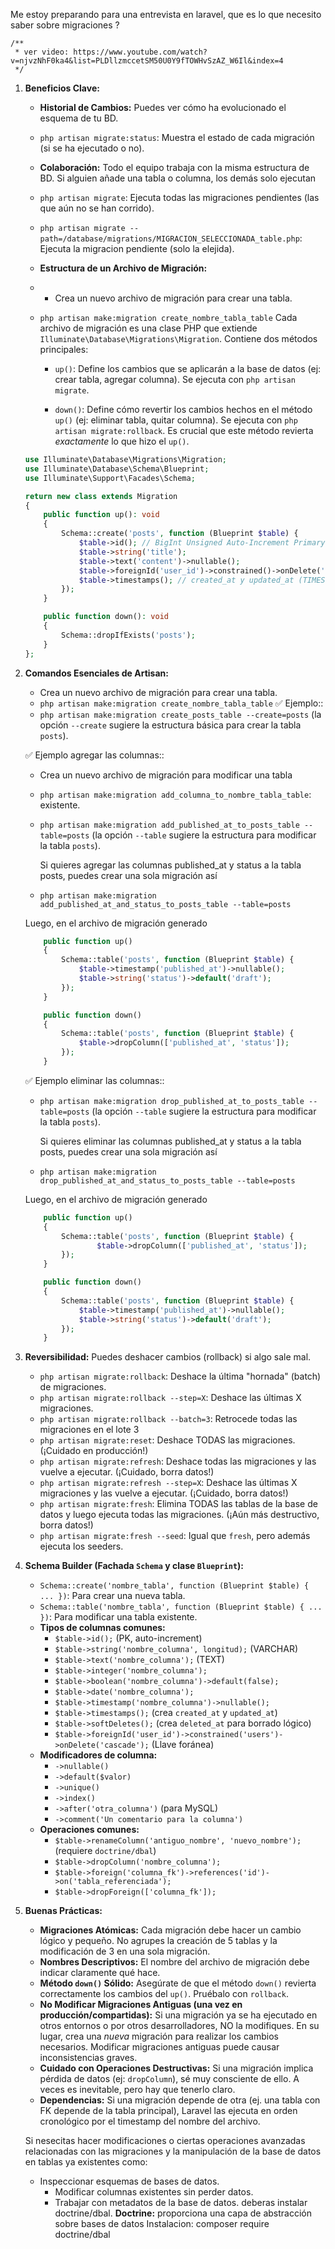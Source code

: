 Me estoy preparando para una entrevista en laravel, que es lo que necesito saber sobre migraciones ?

    /**
     * ver video: https://www.youtube.com/watch?v=njvzNhF0ka4&list=PLDllzmccetSM50U0Y9fTOWHvSzAZ_W6Il&index=4
     */

1.  **Beneficios Clave:**
    *   **Historial de Cambios:** 
    		Puedes ver cómo ha evolucionado el esquema de tu BD.
    *   `php artisan migrate:status`: Muestra el estado de cada migración (si se ha ejecutado o no).
  
    *   **Colaboración:** 
    		Todo el equipo trabaja con la misma estructura de BD. Si alguien añade una tabla o columna, los demás solo ejecutan 
    *   `php artisan migrate`: Ejecuta todas las migraciones pendientes (las que aún no se han corrido).
    *	`php artisan migrate --path=/database/migrations/MIGRACION_SELECCIONADA_table.php`:     
            Ejecuta la migracion pendiente (solo la elejida).
  
    *   **Estructura de un Archivo de Migración:**
    *   *   Crea un nuevo archivo de migración para crear una tabla.
    *	`php artisan make:migration create_nombre_tabla_table`
        Cada archivo de migración es una clase PHP que extiende `Illuminate\Database\Migrations\Migration`.
        Contiene dos métodos principales:
        *   `up()`: Define los cambios que se aplicarán a la base de datos (ej: crear tabla, agregar columna).
        Se ejecuta con `php artisan migrate`.

        *   `down()`: Define cómo revertir los cambios hechos en el método `up()` (ej: eliminar tabla, quitar columna). 
        Se ejecuta con `php artisan migrate:rollback`. Es crucial que este método revierta *exactamente* lo que hizo el `up()`.

    ```php
    use Illuminate\Database\Migrations\Migration;
    use Illuminate\Database\Schema\Blueprint;
    use Illuminate\Support\Facades\Schema;

    return new class extends Migration
    {
        public function up(): void
        {
            Schema::create('posts', function (Blueprint $table) {
                $table->id(); // BigInt Unsigned Auto-Increment Primary Key
                $table->string('title');
                $table->text('content')->nullable();
                $table->foreignId('user_id')->constrained()->onDelete('cascade');
                $table->timestamps(); // created_at y updated_at (TIMESTAMPS)
            });
        }

        public function down(): void
        {
            Schema::dropIfExists('posts');
        }
    };
    ```   

2.  **Comandos Esenciales de Artisan:**
    *   Crea un nuevo archivo de migración para crear una tabla.
    *	`php artisan make:migration create_nombre_tabla_table`
    ✅ Ejemplo:: 
    *	`php artisan make:migration create_posts_table --create=posts` 
    		(la opción `--create` sugiere la estructura básica para crear la tabla `posts`).

    ✅ Ejemplo agregar las columnas::
    *    Crea un nuevo archivo de migración para modificar una tabla
    *	`php artisan make:migration add_columna_to_nombre_tabla_table`: existente.
    *	`php artisan make:migration add_published_at_to_posts_table --table=posts` 
    	(la opción `--table` sugiere la estructura para modificar la tabla `posts`).

		Si quieres agregar las columnas published_at y status a la tabla posts, puedes crear una sola migración así
	*	`php artisan make:migration add_published_at_and_status_to_posts_table --table=posts`

    Luego, en el archivo de migración generado
    ```php
        public function up()
        {
            Schema::table('posts', function (Blueprint $table) {
                $table->timestamp('published_at')->nullable();
                $table->string('status')->default('draft');
            });
        }

        public function down()
        {
            Schema::table('posts', function (Blueprint $table) {
                $table->dropColumn(['published_at', 'status']);
            });
        }
    ```
     ✅ Ejemplo eliminar las columnas::
    *	`php artisan make:migration drop_published_at_to_posts_table --table=posts` 
    	(la opción `--table` sugiere la estructura para modificar la tabla `posts`).
        
		Si quieres eliminar las columnas published_at y status a la tabla posts, puedes crear una sola migración así
	*	`php artisan make:migration drop_published_at_and_status_to_posts_table --table=posts`

    Luego, en el archivo de migración generado
    ```php
        public function up()
        {
            Schema::table('posts', function (Blueprint $table) {
                    $table->dropColumn(['published_at', 'status']);
            });
        }

        public function down()
        {
            Schema::table('posts', function (Blueprint $table) {
                $table->timestamp('published_at')->nullable();
                $table->string('status')->default('draft');
            });
        }
    ```    

3.  **Reversibilidad:** 
    		Puedes deshacer cambios (rollback) si algo sale mal.
    *   `php artisan migrate:rollback`: Deshace la última "hornada" (batch) de migraciones.
    *   `php artisan migrate:rollback --step=X`: Deshace las últimas X migraciones.
    *   `php artisan migrate:rollback --batch=3`: Retrocede todas las migraciones en el lote 3
    *   `php artisan migrate:reset`: Deshace TODAS las migraciones. (¡Cuidado en producción!)
    *   `php artisan migrate:refresh`: Deshace todas las migraciones y las vuelve a ejecutar. (¡Cuidado, borra datos!)
    *   `php artisan migrate:refresh --step=X`: Deshace las últimas X migraciones y las vuelve a ejecutar. (¡Cuidado, borra datos!)
    *   `php artisan migrate:fresh`: Elimina TODAS las tablas de la base de datos y luego ejecuta todas las migraciones. (¡Aún más destructivo, borra datos!)
    *   `php artisan migrate:fresh --seed`: Igual que `fresh`, pero además ejecuta los seeders.

4.  **Schema Builder (Fachada `Schema` y clase `Blueprint`):**
    *   `Schema::create('nombre_tabla', function (Blueprint $table) { ... })`: Para crear una nueva tabla.
    *   `Schema::table('nombre_tabla', function (Blueprint $table) { ... })`: Para modificar una tabla existente.
    *   **Tipos de columnas comunes:**
        *   `$table->id();` (PK, auto-increment)
        *   `$table->string('nombre_columna', longitud);` (VARCHAR)
        *   `$table->text('nombre_columna');` (TEXT)
        *   `$table->integer('nombre_columna');`
        *   `$table->boolean('nombre_columna')->default(false);`
        *   `$table->date('nombre_columna');`
        *   `$table->timestamp('nombre_columna')->nullable();`
        *   `$table->timestamps();` (crea `created_at` y `updated_at`)
        *   `$table->softDeletes();` (crea `deleted_at` para borrado lógico)
        *   `$table->foreignId('user_id')->constrained('users')->onDelete('cascade');` (Llave foránea)
    *   **Modificadores de columna:**
        *   `->nullable()`
        *   `->default($valor)`
        *   `->unique()`
        *   `->index()`
        *   `->after('otra_columna')` (para MySQL)
        *   `->comment('Un comentario para la columna')`
    *   **Operaciones comunes:**
        *   `$table->renameColumn('antiguo_nombre', 'nuevo_nombre');` (requiere `doctrine/dbal`)
        *   `$table->dropColumn('nombre_columna');`
        *   `$table->foreign('columna_fk')->references('id')->on('tabla_referenciada');`
        *   `$table->dropForeign(['columna_fk']);`

5.  **Buenas Prácticas:**
    *   **Migraciones Atómicas:** 
    Cada migración debe hacer un cambio lógico y pequeño. No agrupes la creación de 5 tablas y la modificación de 3 en una sola migración.
    *   **Nombres Descriptivos:** 
    El nombre del archivo de migración debe indicar claramente qué hace.
    *   **Método `down()` Sólido:** 
    Asegúrate de que el método `down()` revierta correctamente los cambios del `up()`. Pruébalo con `rollback`.
    *   **No Modificar Migraciones Antiguas (una vez en producción/compartidas):** 
    Si una migración ya se ha ejecutado en otros entornos o por otros desarrolladores, NO la modifiques. 
    En su lugar, crea una *nueva* migración para realizar los cambios necesarios. 
    Modificar migraciones antiguas puede causar inconsistencias graves.
    *   **Cuidado con Operaciones Destructivas:** 
    Si una migración implica pérdida de datos (ej: `dropColumn`), sé muy consciente de ello. 
    A veces es inevitable, pero hay que tenerlo claro.
    *   **Dependencias:** 
    Si una migración depende de otra (ej. una tabla con FK depende de la tabla principal), Laravel las ejecuta en orden cronológico 
    por el timestamp del nombre del archivo.
    
    Si nesecitas hacer modificaciones o ciertas operaciones avanzadas relacionadas con las migraciones y la manipulación de la base de datos
    en tablas ya existentes como: 
    * Inspeccionar esquemas de bases de datos.
		* Modificar columnas existentes sin perder datos.
		* Trabajar con metadatos de la base de datos.
    deberas instalar doctrine/dbal.
    **Doctrine:** proporciona una capa de abstracción sobre bases de datos
    Instalacion: composer require doctrine/dbal